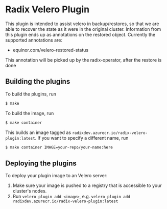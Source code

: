 # Radix Velero Plugin

This plugin is intended to assist velero in backup/restores, so that we are able to recover the state as it were in the original cluster. Information from this plugin ends up as annotations on the restored object. Currently the supported annotations are:

- equinor.com/velero-restored-status

This annotation will be picked up by the radix-operator, after the restore is done

## Building the plugins

To build the plugins, run

```bash
$ make
```

To build the image, run

```bash
$ make container
```

This builds an image tagged as `radixdev.azurecr.io/radix-velero-plugin:latest`. If you want to specify a
different name, run

```bash
$ make container IMAGE=your-repo/your-name:here
```

## Deploying the plugins

To deploy your plugin image to an Velero server:

1. Make sure your image is pushed to a registry that is accessible to your cluster's nodes.
2. Run `velero plugin add <image>`, e.g. `velero plugin add radixdev.azurecr.io/radix-velero-plugin:latest`